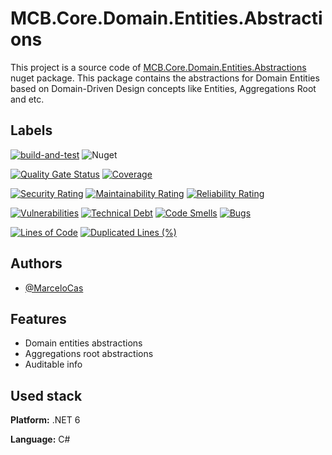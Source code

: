 
# MCB.Core.Domain.Entities.Abstractions

This project is a source code of [MCB.Core.Domain.Entities.Abstractions](https://www.nuget.org/packages/MCB.Core.Domain.Entities.Abstractions/) nuget package. This package contains the abstractions for Domain Entities based on Domain-Driven Design concepts like Entities, Aggregations Root and etc.


## Labels

[![build-and-test](https://github.com/MarceloCas/MCB.Core.Domain.Entities.Abstractions/actions/workflows/build-and-test.yml/badge.svg?branch=main)](https://github.com/MarceloCas/MCB.Core.Domain.Entities.Abstractions/actions/workflows/build-and-test.yml)
![Nuget](https://img.shields.io/nuget/v/MCB.Core.Domain.Entities.Abstractions)

[![Quality Gate Status](https://sonarcloud.io/api/project_badges/measure?project=MarceloCas_MCB.Core.Domain.Entities.Abstractions&metric=alert_status)](https://sonarcloud.io/summary/new_code?id=MarceloCas_MCB.Core.Domain.Entities.Abstractions)
[![Coverage](https://sonarcloud.io/api/project_badges/measure?project=MarceloCas_MCB.Core.Domain.Entities.Abstractions&metric=coverage)](https://sonarcloud.io/summary/new_code?id=MarceloCas_MCB.Core.Domain.Entities.Abstractions)


[![Security Rating](https://sonarcloud.io/api/project_badges/measure?project=MarceloCas_MCB.Core.Domain.Entities.Abstractions&metric=security_rating)](https://sonarcloud.io/summary/new_code?id=MarceloCas_MCB.Core.Domain.Entities.Abstractions)
[![Maintainability Rating](https://sonarcloud.io/api/project_badges/measure?project=MarceloCas_MCB.Core.Domain.Entities.Abstractions&metric=sqale_rating)](https://sonarcloud.io/summary/new_code?id=MarceloCas_MCB.Core.Domain.Entities.Abstractions)
[![Reliability Rating](https://sonarcloud.io/api/project_badges/measure?project=MarceloCas_MCB.Core.Domain.Entities.Abstractions&metric=reliability_rating)](https://sonarcloud.io/summary/new_code?id=MarceloCas_MCB.Core.Domain.Entities.Abstractions)


[![Vulnerabilities](https://sonarcloud.io/api/project_badges/measure?project=MarceloCas_MCB.Core.Domain.Entities.Abstractions&metric=vulnerabilities)](https://sonarcloud.io/summary/new_code?id=MarceloCas_MCB.Core.Domain.Entities.Abstractions)
[![Technical Debt](https://sonarcloud.io/api/project_badges/measure?project=MarceloCas_MCB.Core.Domain.Entities.Abstractions&metric=sqale_index)](https://sonarcloud.io/summary/new_code?id=MarceloCas_MCB.Core.Domain.Entities.Abstractions)
[![Code Smells](https://sonarcloud.io/api/project_badges/measure?project=MarceloCas_MCB.Core.Domain.Entities.Abstractions&metric=code_smells)](https://sonarcloud.io/summary/new_code?id=MarceloCas_MCB.Core.Domain.Entities.Abstractions)
[![Bugs](https://sonarcloud.io/api/project_badges/measure?project=MarceloCas_MCB.Core.Domain.Entities.Abstractions&metric=bugs)](https://sonarcloud.io/summary/new_code?id=MarceloCas_MCB.Core.Domain.Entities.Abstractions)


[![Lines of Code](https://sonarcloud.io/api/project_badges/measure?project=MarceloCas_MCB.Core.Domain.Entities.Abstractions&metric=ncloc)](https://sonarcloud.io/summary/new_code?id=MarceloCas_MCB.Core.Domain.Entities.Abstractions)
[![Duplicated Lines (%)](https://sonarcloud.io/api/project_badges/measure?project=MarceloCas_MCB.Core.Domain.Entities.Abstractions&metric=duplicated_lines_density)](https://sonarcloud.io/summary/new_code?id=MarceloCas_MCB.Core.Domain.Entities.Abstractions)



## Authors

- [@MarceloCas](https://www.linkedin.com/in/marcelocastelobranco/)


## Features

- Domain entities abstractions
- Aggregations root abstractions
- Auditable info


## Used stack

**Platform:** .NET 6

**Language:** C#

